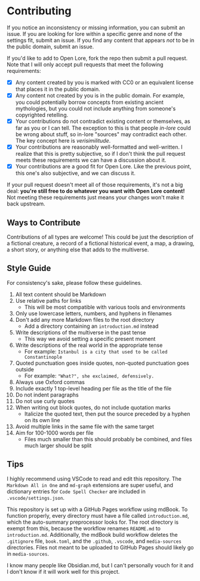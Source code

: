 # Contributing

If you notice an inconsistency or missing information, you can submit an issue. If you are looking for lore within a specific genre and none of the settings fit, submit an issue. If you find any content that appears *not* to be in the public domain, submit an issue.

If you'd like to add to Open Lore, fork the repo then submit a pull request. Note that I will only accept pull requests that meet the following requirements:

- [x] Any content created by you is marked with CC0 or an equivalent license that places it in the public domain.
- [x] Any content not created by you is in the public domain. For example, you could potentially borrow concepts from existing ancient mythologies, but you could not include anything from someone's copyrighted retelling.
- [x] Your contributions do not contradict existing content or themselves, as far as you or I can tell. The exception to this is that people *in-lore* could be wrong about stuff, so in-lore "sources" may contradict each other. The key concept here is *verisimilitude*.
- [x] Your contributions are reasonably well-formatted and well-written. I realize that this is pretty subjective, so if I don't think the pull request meets these requirements we can have a discussion about it.
- [x] Your contributions are a good fit for Open Lore. Like the previous point, this one's also subjective, and we can discuss it.

If your pull request doesn't meet all of those requirements, it's not a big deal: **you're still free to do whatever you want with Open Lore content!** Not meeting these requirements just means your changes won't make it back upstream.

## Ways to Contribute

Contributions of all types are welcome! This could be just the description of a fictional creature, a record of a fictional historical event, a map, a drawing, a short story, or anything else that adds to the multiverse.

## Style Guide

For consistency's sake, please follow these guidelines.

1. All text content should be Markdown
2. Use relative paths for links
   - This will be most compatible with various tools and environments
3. Only use lowercase letters, numbers, and hyphens in filenames
4. Don't add any more Markdown files to the root directory
   - Add a directory containing an `introduction.md` instead
5. Write descriptions of the multiverse in the past tense
   - This way we avoid setting a specific present moment
6. Write descriptions of the real world in the appropriate tense
   - For example: `Istanbul is a city that used to be called Constantinople`
7. Quoted punctuation goes inside quotes, non-quoted punctuation goes outside
   - For example: `"What?", she exclaimed, defensively.`
8. Always use Oxford commas
9. Include exactly 1 top-level heading per file as the title of the file
10. Do not indent paragraphs
11. Do not use curly quotes
12. When writing out block quotes, do not include quotation marks
    - Italicize the quoted text, then put the source preceded by a hyphen on its own line
13. Avoid multiple links in the same file with the same target
14. Aim for 100-1000 words per file
    - Files much smaller than this should probably be combined, and files much larger should be split

## Tips

I highly recommend using VSCode to read and edit this repository. The `Markdown All in One` and `md-graph` extensions are super useful, and dictionary entries for `Code Spell Checker` are included in `.vscode/settings.json`.

This repository is set up with a GitHub Pages workflow using mdBook. To function properly, every directory must have a file called `introduction.md`, which the auto-summary preprocessor looks for. The root directory is exempt from this, because the workflow renames `README.md` to `introduction.md`. Additionally, the mdBook build workflow deletes the `.gitignore` file, `book.toml`, and the `.github`, `.vscode`, and `media-sources` directories. Files not meant to be uploaded to GitHub Pages should likely go in `media-sources`.

I know many people like Obsidian.md, but I can't personally vouch for it and I don't know if it will work well for this project.